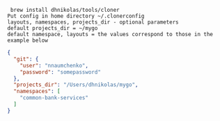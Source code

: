 ``` brew install dhnikolas/tools/cloner``` <br>
```Put config in home directory ~/.clonerconfig ```<br>
```layouts, namespaces, projects_dir - optional parameters``` <br>
```default projects_dir = ~/mygo``` <br>
```default namespace, layouts = the values correspond to those in the example below```

```json
{
  "git": {
    "user": "nnaumchenko",
    "password": "somepassword"
  },
  "projects_dir": "/Users/dhnikolas/mygo",
  "namespaces": [
    "common-bank-services"
  ]
}
```